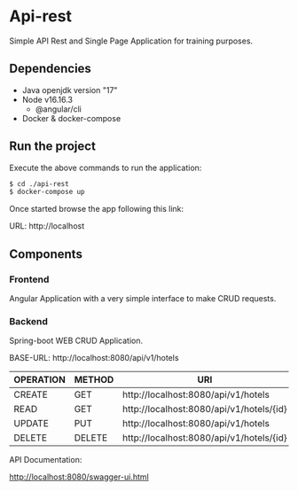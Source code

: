 # Api-rest

Simple API Rest and Single Page Application for training purposes.

## Dependencies

 - Java openjdk version "17"
 - Node v16.16.3
    - @angular/cli
 - Docker & docker-compose

## Run the project

Execute the above commands to run the application: 

```bash
$ cd ./api-rest
$ docker-compose up
```

Once started browse the app following this link:

URL:   http://localhost

## Components

### Frontend

Angular Application with a very simple interface to make CRUD requests.

### Backend

Spring-boot WEB CRUD Application.

BASE-URL:   http://localhost:8080/api/v1/hotels

|OPERATION|METHOD|URI|
|---|---|---|
|CREATE|GET|http://localhost:8080/api/v1/hotels|
|READ|GET|http://localhost:8080/api/v1/hotels/{id}|
|UPDATE|PUT|http://localhost:8080/api/v1/hotels|
|DELETE|DELETE|http://localhost:8080/api/v1/hotels/{id}|

API Documentation:

[http://localhost:8080/swagger-ui.html](http://localhost:8080/swagger-ui.html)
